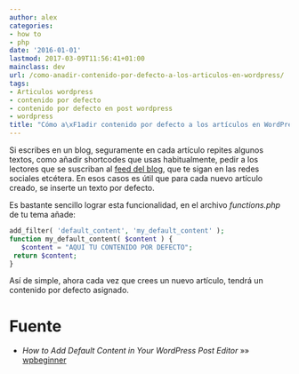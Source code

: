 ```yaml
---
author: alex
categories:
- how to
- php
date: '2016-01-01'
lastmod: 2017-03-09T11:56:41+01:00
mainclass: dev
url: /como-anadir-contenido-por-defecto-a-los-articulos-en-wordpress/
tags:
- Articulos wordpress
- contenido por defecto
- contenido por defecto en post wordpress
- wordpress
title: "Cómo a\xF1adir contenido por defecto a los artículos en WordPress"
---
```


<figure>
          <amp-img
            on="tap:lightbox1"
            role="button"
            tabindex="0"
            layout="responsive"
            src="/img/2012/05/Screenshot-05302012-111511-AM1.png"
            alt="Como añádir contenido por defecto en wordpress"
            title="Como añádir contenido por defecto en wordpress"
            sizes="(min-width: 123px) 123px, 100vw"
            width="123"
            height="116">
          </amp-img>
</figure>

Si escribes en un blog, seguramente en cada artículo repites algunos textos, como añadir shortcodes que usas habitualmente, pedir a los lectores que se suscriban al [feed del blog][2], que te sigan en las redes sociales etcétera. En esos casos es útil que para cada nuevo artículo creado, se inserte un texto por defecto.

Es bastante sencillo lograr esta funcionalidad, en el archivo *functions.php* de tu tema añade:

```php
add_filter( 'default_content', 'my_default_content' );
function my_default_content( $content ) {
   $content = "AQUI TU CONTENIDO POR DEFECTO";
 return $content;
}
```

Así de simple, ahora cada vez que crees un nuevo artículo, tendrá un contenido por defecto asignado.

# Fuente

- *How to Add Default Content in Your WordPress Post Editor* »» <a href="http://www.wpbeginner.com/wp-tutorials/how-to-add-default-content-in-your-wordpress-post-editor/" target="_blank">wpbeginner</a>

 [2]: https://elbauldelprogramador.com/rssfeed/
